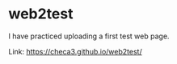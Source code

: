 # web2test
I have practiced uploading a first test web page.

Link: https://checa3.github.io/web2test/
